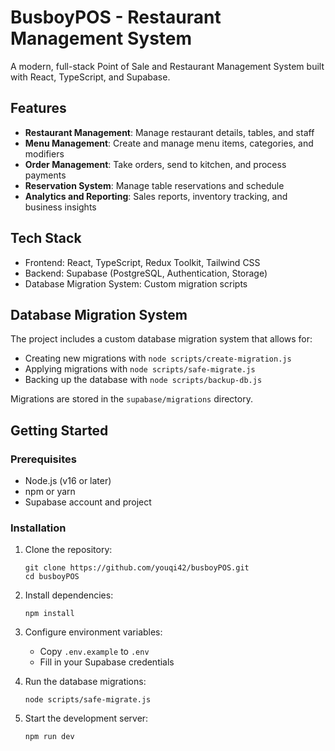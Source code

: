 # BusboyPOS - Restaurant Management System

A modern, full-stack Point of Sale and Restaurant Management System built with React, TypeScript, and Supabase.

## Features

- **Restaurant Management**: Manage restaurant details, tables, and staff
- **Menu Management**: Create and manage menu items, categories, and modifiers
- **Order Management**: Take orders, send to kitchen, and process payments
- **Reservation System**: Manage table reservations and schedule
- **Analytics and Reporting**: Sales reports, inventory tracking, and business insights

## Tech Stack

- Frontend: React, TypeScript, Redux Toolkit, Tailwind CSS
- Backend: Supabase (PostgreSQL, Authentication, Storage)
- Database Migration System: Custom migration scripts

## Database Migration System

The project includes a custom database migration system that allows for:

- Creating new migrations with `node scripts/create-migration.js`
- Applying migrations with `node scripts/safe-migrate.js`
- Backing up the database with `node scripts/backup-db.js`

Migrations are stored in the `supabase/migrations` directory.

## Getting Started

### Prerequisites

- Node.js (v16 or later)
- npm or yarn
- Supabase account and project

### Installation

1. Clone the repository:
   ```
   git clone https://github.com/youqi42/busboyPOS.git
   cd busboyPOS
   ```

2. Install dependencies:
   ```
   npm install
   ```

3. Configure environment variables:
   - Copy `.env.example` to `.env`
   - Fill in your Supabase credentials

4. Run the database migrations:
   ```
   node scripts/safe-migrate.js
   ```

5. Start the development server:
   ```
   npm run dev
   ```

